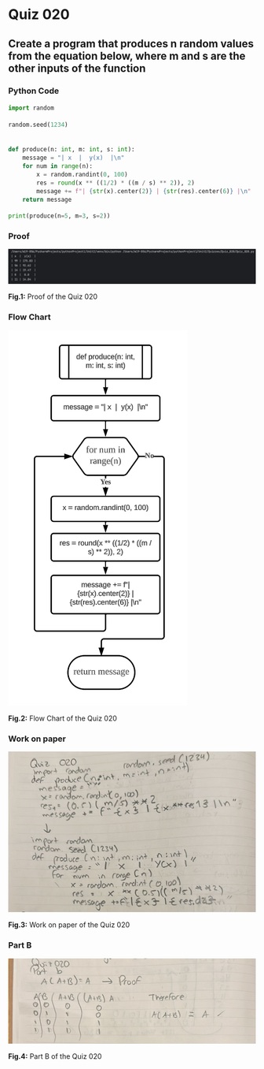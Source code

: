 # Quiz 020
## Create a program that produces n random values from the equation below, where m and s are the other inputs of the function 
### Python Code
```.py
import random

random.seed(1234)


def produce(n: int, m: int, s: int):
    message = "| x  |  y(x)  |\n"
    for num in range(n):
        x = random.randint(0, 100)
        res = round(x ** ((1/2) * ((m / s) ** 2)), 2)
        message += f"| {str(x).center(2)} | {str(res).center(6)} |\n"
    return message

print(produce(n=5, m=3, s=2))
```

### Proof
![Quiz_020_Proof_Image.png](Quiz_020_Proof_Image.png)

**Fig.1:** Proof of the Quiz 020

### Flow Chart
![Quiz_020_Flow_Chart.png](Quiz_020_Flow_Chart.png)

**Fig.2:** Flow Chart of the Quiz 020

### Work on paper
![Quiz_020_Work_Paper.jpeg](Quiz_020_Work_Paper.jpeg)

**Fig.3:** Work on paper of the Quiz 020

### Part B
![Quiz_020_Part_B.jpeg](Quiz_020_Part_B.jpeg)

**Fig.4:** Part B of the Quiz 020